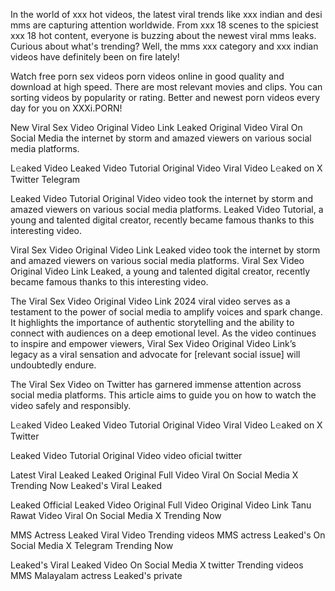 In the world of xxx hot videos, the latest viral trends like xxx indian and desi mms are capturing attention worldwide. From xxx 18 scenes to the spiciest xxx 18 hot content, everyone is buzzing about the newest viral mms leaks. Curious about what's trending? Well, the mms xxx category and xxx indian videos have definitely been on fire lately!

Watch free porn sex videos porn videos online in good quality and download at high speed. There are most relevant movies and clips. You can sorting videos by popularity or rating. Better and newest porn videos every day for you on XXXi.PORN!

New Viral Sex Video Original Video Link Leaked Original Video Viral On Social Media the internet by storm and amazed viewers on various social media platforms.

L𝚎aked Video Leaked Video Tutorial Original Video Viral Video L𝚎aked on X Twitter Telegram

Leaked Video Tutorial Original Video video took the internet by storm and amazed viewers on various social media platforms. Leaked Video Tutorial, a young and talented digital creator, recently became famous thanks to this interesting video.

Viral Sex Video Original Video Link Leaked video took the internet by storm and amazed viewers on various social media platforms. Viral Sex Video Original Video Link Leaked, a young and talented digital creator, recently became famous thanks to this interesting video.

The Viral Sex Video Original Video Link 2024 viral video serves as a testament to the power of social media to amplify voices and spark change. It highlights the importance of authentic storytelling and the ability to connect with audiences on a deep emotional level. As the video continues to inspire and empower viewers, Viral Sex Video Original Video Link’s legacy as a viral sensation and advocate for [relevant social issue] will undoubtedly endure.

The Viral Sex Video on Twitter has garnered immense attention across social media platforms. This article aims to guide you on how to watch the video safely and responsibly.

L𝚎aked Video Leaked Video Tutorial Original Video Viral Video L𝚎aked on X Twitter

Leaked Video Tutorial Original Video video oficial twitter

Latest Viral Leaked Leaked Original Full Video Viral On Social Media X Trending Now Leaked's Viral Leaked

Leaked Official Leaked Video Original Full Video Original Video Link Tanu Rawat Video Viral On Social Media X Trending Now

MMS Actress Leaked Viral Video Trending videos MMS actress Leaked's On Social Media X Telegram Trending Now

Leaked's Viral Leaked Video On Social Media X twitter Trending videos MMS Malayalam actress Leaked's private
